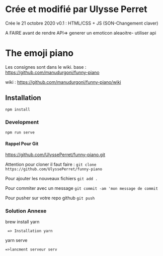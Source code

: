 # Crée et modifié par Ulysse Perret
Crée le 21 octobre 2020
v0.1 : HTML/CSS + JS (SON-Changement claver)

A FAIRE avant de rendre
API=> generer un emoticon aleaoitre- utiliser api
# The emoji piano
Les consignes sont dans le wiki.
base : https://github.com/manudurgoni/funny-piano

wiki : https://github.com/manudurgoni/funny-piano/wiki

## Installation
```
npm install
```

### Development
```
npm run serve
```

#### Rappel Pour Git
https://github.com/UlyssePerret/funny-piano.git

Attention pour cloner il faut faire :
```git clone https://github.com/UlyssePerret/funny-piano``` 

Pour ajouter les nouveaux fichiers ```git add .```

Pour commiter avec un message ```git commit -am 'mon message de commit```

Pour pusher sur votre repo github ```git push```


### Solution Annexe
brew install yarn
```
 => Installation yarn

```
yarn serve
```
=>lancment serveur serv
